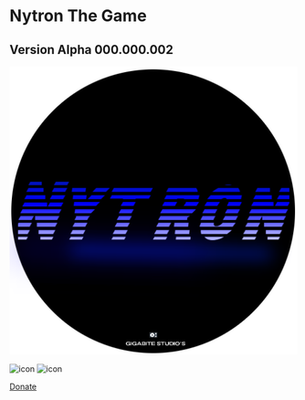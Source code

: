 # Nytron The Game


## Version Alpha 000.000.002
![Logo](https://github.com/OusmBlueNinja/Nytron/blob/main/assets/Nytron.png?raw=true)

![icon](https://img.shields.io/badge/Version-Alpha%20V000.000.002-brightgreen) ![icon](https://img.shields.io/badge/Build-Up%20To%20Date-succes)


          
[Donate](https://www.paypal.com/donate/?hosted_button_id=BSZ4GPYGCKC28)


